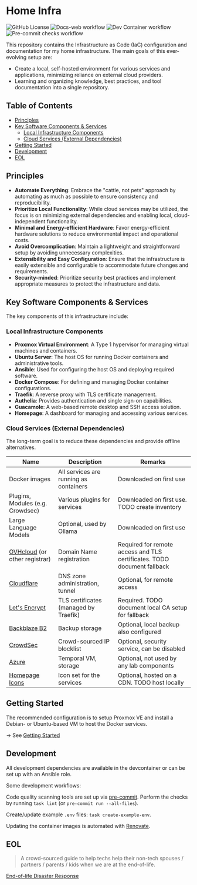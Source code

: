 # Home Infra<!-- omit in toc -->

![GitHub License](https://img.shields.io/github/license/bubacoder/infra)
![Docs-web workflow](https://img.shields.io/github/actions/workflow/status/bubacoder/infra/docs-web.yml?label=docs)
![Dev Container workflow](https://img.shields.io/github/actions/workflow/status/bubacoder/infra/devcontainer.yml?label=devcontainer)
![Pre-commit checks workflow](https://img.shields.io/github/actions/workflow/status/bubacoder/infra/pre-commit.yml?label=checks)

This repository contains the Infrastructure as Code (IaC) configuration and documentation for my home infrastructure. The main goals of this ever-evolving setup are:
- Create a local, self-hosted environment for various services and applications, minimizing reliance on external cloud providers.
- Learning and organizing knowledge, best practices, and tool documentation into a single repository.

## Table of Contents<!-- omit in toc -->

- [Principles](#principles)
- [Key Software Components \& Services](#key-software-components--services)
  - [Local Infrastructure Components](#local-infrastructure-components)
  - [Cloud Services (External Dependencies)](#cloud-services-external-dependencies)
- [Getting Started](#getting-started)
- [Development](#development)
- [EOL](#eol)

## Principles

- **Automate Everything**: Embrace the "cattle, not pets" approach by automating as much as possible to ensure consistency and reproducibility.
- **Prioritize Local Functionality**: While cloud services may be utilized, the focus is on minimizing external dependencies and enabling local, cloud-independent functionality.
- **Minimal and Energy-efficient Hardware**: Favor energy-efficient hardware solutions to reduce environmental impact and operational costs.
- **Avoid Overcomplication**: Maintain a lightweight and straightforward setup by avoiding unnecessary complexities.
- **Extensibility and Easy Configuration**: Ensure that the infrastructure is easily extensible and configurable to accommodate future changes and requirements.
- **Security-minded**: Prioritize security best practices and implement appropriate measures to protect the infrastructure and data.

## Key Software Components & Services

The key components of this infrastructure include:

### Local Infrastructure Components

- **Proxmox Virtual Environment**: A Type 1 hypervisor for managing virtual machines and containers.
- **Ubuntu Server**: The host OS for running Docker containers and administrative tools.
- **Ansible**: Used for configuring the host OS and deploying required software.
- **Docker Compose**: For defining and managing Docker container configurations.
- **Traefik**: A reverse proxy with TLS certificate management.
- **Authelia**: Provides authentication and single sign-on capabilities.
- **Guacamole**: A web-based remote desktop and SSH access solution.
- **Homepage**: A dashboard for managing and accessing various services.

### Cloud Services (External Dependencies)

The long-term goal is to reduce these dependencies and provide offline alternatives.

| Name                                                                     | Description                            | Remarks                                                                 |
| ------------------------------------------------------------------------ | -------------------------------------- | ----------------------------------------------------------------------- |
| Docker images                                                            | All services are running as containers | Downloaded on first use                                                 |
| Plugins, Modules (e.g. Crowdsec)                                         | Various plugins for services           | Downloaded on first use. TODO create inventory                          |
| Large Language Models                                                    | Optional, used by Ollama               | Downloaded on first use                                                 |
| [OVHcloud](https://www.ovhcloud.com/en/) (or other registrar)            | Domain Name registration               | Required for remote access and TLS certificates. TODO document fallback |
| [Cloudflare](https://www.cloudflare.com/)                                | DNS zone administration, tunnel        | Optional, for remote access                                             |
| [Let's Encrypt](https://letsencrypt.org/)                                | TLS certificates (managed by Traefik)  | Required. TODO document local CA setup for fallback                     |
| [Backblaze B2](https://www.backblaze.com/cloud-storage)                  | Backup storage                         | Optional, local backup also configured                                  |
| [CrowdSec](https://app.crowdsec.net/)                                    | Crowd-sourced IP blocklist             | Optional, security service, can be disabled                             |
| [Azure](https://azure.microsoft.com/)                                    | Temporal VM, storage                   | Optional, not used by any lab components                                |
| [Homepage Icons](https://github.com/walkxcode/dashboard-icons/tree/main) | Icon set for the services              | Optional, hosted on a CDN. TODO host locally                            |

## Getting Started

The recommended configuration is to setup Proxmox VE and install a Debian- or Ubuntu-based VM to host the Docker services.

-> See [Getting Started](docs/setup.md)

## Development

All development dependencies are available in the devcontainer or can be set up with an Ansible role.

Some development workflows:

Code quality scanning tools are set up via [pre-commit](https://pre-commit.com).
Perform the checks by running `task lint` (or `pre-commit run --all-files`).

Create/update example `.env` files: `task create-example-env`.

Updating the container images is automated with [Renovate](https://docs.renovatebot.com/).

## EOL

> A crowd-sourced guide to help techs help their non-tech spouses / partners / parents / kids when we are at the end-of-life.

[End-of-life Disaster Response](https://github.com/potatoqualitee/eol-dr?tab=readme-ov-file)
